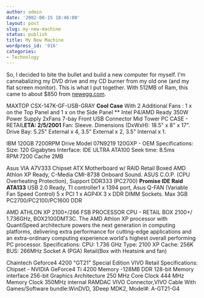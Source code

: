 ```yaml
---
author: admin
date: '2002-08-15 18:46:00'
layout: post
slug: my-new-machine
status: publish
title: My New Machine
wordpress_id: '916'
categories:
- Technology
---
```

So, I decided to bite the bullet and build a new computer for myself. I'm cannabalizing my DVD drive and my CD burner from my old one (and my flat screen monitor). This is what I put together. With 512MB of Ram, this came to about $850 from <a href="http://www.newegg.com">newegg.com</a>.

MAXTOP CSX-147K-GF-USB-GRAY
**Cool Case**
With 2 Additional Fans : 1 x on the Top Panel and 1 x on the Side Panel ** Intel P4/AMD Ready 350W Power Supply 2xFans 7-bay Front USB Connector Mid Tower PC CASE - RETAIL**ETA: 2/5/2001** Fan: Sleeve. Dimensions (DxWxH): 18.5" x 8" x 17". Drive Bay: 5.25" External x 4, 3.5" External x 2, 3.5" Internal x 1.

IBM 120GB 7200RPM Drive Model 07N9219 120GXP - OEM
Specifications:
Size: 120 Gigabytes
Interface: IDE ULTRA ATA100
Seek time: 8.5ms
RPM:7200
Cache 2MB

Asus VIA A7V333 Chipset ATX Motherboard w/ RAID Retail Boxed
AMD Athlon XP Ready, C-Media CMI-8738 Onboard Sound. ASUS C.O.P. (CPU Overheating Protection), Support DDR333 (PC2700) **Promise IDE Raid ATA133** USB 2.0 Ready, TI controller1 x 1394 port, Asus Q-FAN (Variable Fan Speed Control) 5 x PCI 1 x AGP4X 3 x DDR DIMM Sockets. Max 3GB PC2700/PC2100/PC1600 DDR

AMD ATHLON XP 2100+/266 FSB PROCESSOR CPU - RETAIL BOX 2100+/ 1.736GHz, BOX2100DMT3C. The AMD Athlon XP processor with QuantiSpeed architecture powers the next generation in computing platforms, delivering extra performance for cutting-edge applications and an extra-ordinary computing experience.world's highest overall performing PC processor.
Specifications:
CPU: 1.736 GHz
Type: 2100 XP
Cache: 256K
BUS: 266MHz
Socket A (PGA) Retail(Box with Heatsink and fan)

Chaintech Geforce4 4200 "GT21" Special Edition VIVO Retail
Specifications:
Chipset - NVIDIA GeForce4 Ti 4200
Memory -128MB DDR
128-bit Memory interface
256-bit Graphics Architecture
250 MHz Core Clock
444 MHz Memory Clock
350MHz internal RAMDAC
VIVO Connector,VIVO Cable
With Games/Software bundle:WinDVD, 3Deep MDK2, Model#: A-GT21-G4
